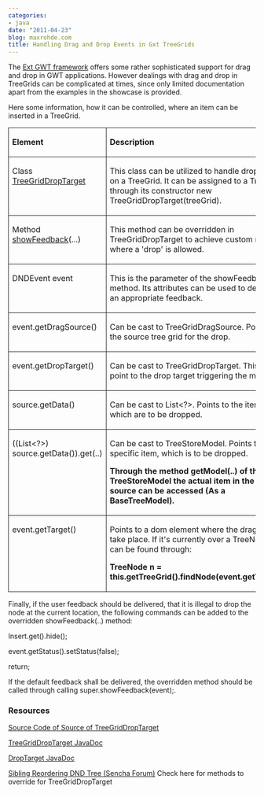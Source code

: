 ```yaml
---
categories:
- java
date: "2011-04-23"
blog: maxrohde.com
title: Handling Drag and Drop Events in Gxt TreeGrids
---
```


The [Ext GWT framework](http://www.sencha.com/products/extgwt/) offers some rather sophisticated support for drag and drop in GWT applications. However dealings with drag and drop in TreeGrids can be complicated at times, since only limited documentation apart from the examples in the showcase is provided.

Here some information, how it can be controlled, where an item can be inserted in a TreeGrid.

<table style="border-collapse:collapse;" border="0"><colgroup><col style="width:330px;"><col style="width:387px;"></colgroup><tbody valign="top"><tr><td style="padding-left:7px;padding-right:7px;border-top:solid .5pt;border-left:solid .5pt;border-bottom:solid .5pt;border-right:solid .5pt;"><p><strong>Element</strong></p></td><td style="padding-left:7px;padding-right:7px;border-top:solid .5pt;border-left:none;border-bottom:solid .5pt;border-right:solid .5pt;"><p><strong>Description</strong></p></td></tr><tr><td style="padding-left:7px;padding-right:7px;border-top:none;border-left:solid .5pt;border-bottom:solid .5pt;border-right:solid .5pt;"><p>Class <a href="http://dev.sencha.com/deploy/gxtdocs/com/extjs/gxt/ui/client/dnd/TreeGridDropTarget.html">TreeGridDropTarget</a></p></td><td style="padding-left:7px;padding-right:7px;border-top:none;border-left:none;border-bottom:solid .5pt;border-right:solid .5pt;"><p>This class can be utilized to handle drop events on a TreeGrid. It can be assigned to a TreeGrid through its constructor new TreeGridDropTarget(treeGrid).</p></td></tr><tr><td style="padding-left:7px;padding-right:7px;border-top:none;border-left:solid .5pt;border-bottom:solid .5pt;border-right:solid .5pt;"><p>Method <a href="http://dev.sencha.com/deploy/gxtdocs/com/extjs/gxt/ui/client/dnd/TreeGridDropTarget.html">showFeedback</a>(...)</p></td><td style="padding-left:7px;padding-right:7px;border-top:none;border-left:none;border-bottom:solid .5pt;border-right:solid .5pt;"><p>This method can be overridden in TreeGridDropTarget to achieve custom rules for where a 'drop' is allowed.</p></td></tr><tr><td style="padding-left:7px;padding-right:7px;border-top:none;border-left:solid .5pt;border-bottom:solid .5pt;border-right:solid .5pt;"><p>DNDEvent event</p></td><td style="padding-left:7px;padding-right:7px;border-top:none;border-left:none;border-bottom:solid .5pt;border-right:solid .5pt;"><p>This is the parameter of the showFeedback method. Its attributes can be used to determine an appropriate feedback.</p></td></tr><tr><td style="padding-left:7px;padding-right:7px;border-top:none;border-left:solid .5pt;border-bottom:solid .5pt;border-right:solid .5pt;"><p>event.getDragSource()</p></td><td style="padding-left:7px;padding-right:7px;border-top:none;border-left:none;border-bottom:solid .5pt;border-right:solid .5pt;"><p>Can be cast to TreeGridDragSource. Points to the source tree grid for the drop.</p></td></tr><tr><td style="padding-left:7px;padding-right:7px;border-top:none;border-left:solid .5pt;border-bottom:solid .5pt;border-right:solid .5pt;"><p>event.getDropTarget()</p></td><td style="padding-left:7px;padding-right:7px;border-top:none;border-left:none;border-bottom:solid .5pt;border-right:solid .5pt;"><p>Can be cast to TreeGridDropTarget. This should point to the drop target triggering the method.</p></td></tr><tr><td style="padding-left:7px;padding-right:7px;border-top:none;border-left:solid .5pt;border-bottom:solid .5pt;border-right:solid .5pt;"><p>source.getData()</p></td><td style="padding-left:7px;padding-right:7px;border-top:none;border-left:none;border-bottom:solid .5pt;border-right:solid .5pt;"><p>Can be cast to List&lt;?&gt;. Points to the items, which are to be dropped.</p></td></tr><tr><td style="padding-left:7px;padding-right:7px;border-top:none;border-left:solid .5pt;border-bottom:solid .5pt;border-right:solid .5pt;"><p>((List&lt;?&gt;) source.getData()).get(..)</p></td><td style="padding-left:7px;padding-right:7px;border-top:none;border-left:none;border-bottom:solid .5pt;border-right:solid .5pt;"><p>Can be cast to TreeStoreModel. Points to a specific item, which is to be dropped.</p><p><strong>Through the method getModel(..) of the TreeStoreModel the actual item in the drag source can be accessed (As a BaseTreeModel).</strong></p></td></tr><tr><td style="padding-left:7px;padding-right:7px;border-top:none;border-left:solid .5pt;border-bottom:solid .5pt;border-right:solid .5pt;"><p>event.getTarget()</p></td><td style="padding-left:7px;padding-right:7px;border-top:none;border-left:none;border-bottom:solid .5pt;border-right:solid .5pt;"><p>Points to a dom element where the drag is to take place. If it's currently over a TreeNode, it can be found through:</p><p><strong>TreeNode n = this.getTreeGrid().findNode(event.getTarget());</strong></p></td></tr></tbody></table>

Finally, if the user feedback should be delivered, that it is illegal to drop the node at the current location, the following commands can be added to the overridden showFeedback(..) method:

Insert.get().hide();

event.getStatus().setStatus(false);

return;

If the default feedback shall be delivered, the overridden method should be called through calling super.showFeedback(event);.

### Resources

[Source Code of Source of TreeGridDropTarget](http://grepcode.com/file/repo1.maven.org/maven2/com.extjs/gxt/2.2.0/com/extjs/gxt/ui/client/dnd/TreeGridDropTarget.java)

[TreeGridDropTarget JavaDoc](http://dev.sencha.com/deploy/gxtdocs/com/extjs/gxt/ui/client/dnd/TreeGridDropTarget.html)

[DropTarget JavaDoc](http://dev.sencha.com/deploy/gxtdocs/com/extjs/gxt/ui/client/dnd/DropTarget.html)

[Sibling Reordering DND Tree (Sencha Forum)](http://www.sencha.com/forum/showthread.php?111017-Sibling-Reordering-DND-Tree) Check here for methods to override for TreeGridDropTarget